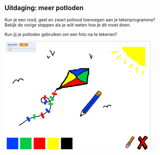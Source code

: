 ## Uitdaging: meer potloden

Kun je een rood, geel en zwart potlood toevoegen aan je tekenprogramma? Bekijk de vorige stappen als je wilt weten hoe je dit moet doen.

Kun jij je potloden gebruiken om een foto na te tekenen?

![screenshot](images/paint-final.png)